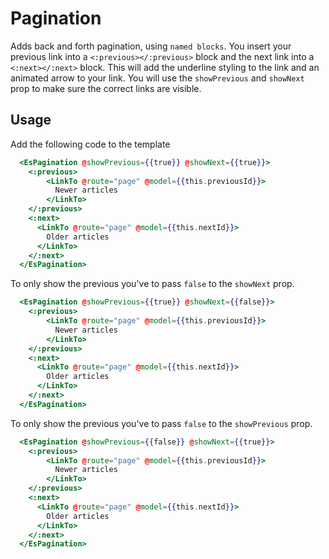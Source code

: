 # Pagination

Adds back and forth pagination, using `named blocks`. You insert your previous link into a `<:previous></:previous>` block and the next link into a `<:next></:next>` block. This will add the underline styling to the link and an animated arrow to your link. You will use the `showPrevious` and `showNext` prop to make sure the correct links are visible.

## Usage

Add the following code to the template

```handlebars
  <EsPagination @showPrevious={{true}} @showNext={{true}}>
    <:previous> 
        <LinkTo @route="page" @model={{this.previousId}}>
          Newer articles
        </LinkTo>
    </:previous>
    <:next>
      <LinkTo @route="page" @model={{this.nextId}}>
        Older articles
      </LinkTo>
    </:next>
  </EsPagination>
```

To only show the previous you've to pass `false` to the `showNext` prop.

```handlebars
  <EsPagination @showPrevious={{true}} @showNext={{false}}>
    <:previous> 
        <LinkTo @route="page" @model={{this.previousId}}>
          Newer articles
        </LinkTo>
    </:previous>
    <:next>
      <LinkTo @route="page" @model={{this.nextId}}>
        Older articles
      </LinkTo>
    </:next>
  </EsPagination>
```

To only show the previous you've to pass `false` to the `showPrevious` prop.

```handlebars
  <EsPagination @showPrevious={{false}} @showNext={{true}}>
    <:previous> 
        <LinkTo @route="page" @model={{this.previousId}}>
          Newer articles
        </LinkTo>
    </:previous>
    <:next>
      <LinkTo @route="page" @model={{this.nextId}}>
        Older articles
      </LinkTo>
    </:next>
  </EsPagination>
```
